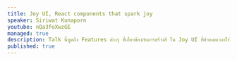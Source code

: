 ```yaml
---
title: Joy UI, React components that spark joy
speaker: Siriwat Kunaporn
youtube: nQa3foXwzGE
managed: true
description: Talk นี้พูดถึง Features ต่างๆ ที่เกี่ยวข้องกับการสร้างสี ใน Joy UI ที่ช่วยลดเวลาให้กับนักพัฒนาได้เป็นอย่างมาก
published: true
---
```

